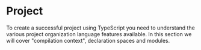 # Project

To create a successful project using TypeScript you need to understand the various project organization language features available. In this section we will cover "compilation context", declaration spaces and modules.




